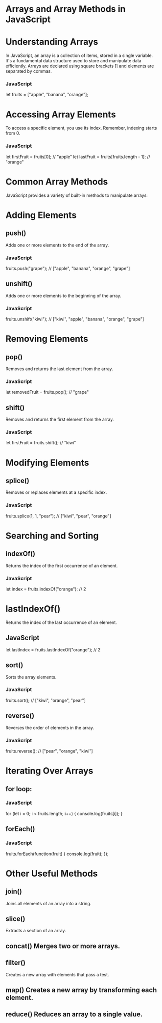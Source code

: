 # Arrays and Array Methods in JavaScript

# Understanding Arrays
In JavaScript, an array is a collection of items, stored in a single variable. It's a fundamental data structure used to store and manipulate data efficiently. Arrays are declared using square brackets [] and elements are separated by commas.

### JavaScript
let fruits = ["apple", "banana", "orange"];


# Accessing Array Elements
To access a specific element, you use its index. Remember, indexing starts from 0.

### JavaScript
let firstFruit = fruits[0]; // "apple"
let lastFruit = fruits[fruits.length - 1]; // "orange"


# Common Array Methods
JavaScript provides a variety of built-in methods to manipulate arrays:

# Adding Elements
## push()
Adds one or more elements to the end of the array.
### JavaScript
fruits.push("grape"); // ["apple", "banana", "orange", "grape"]


## unshift()
Adds one or more elements to the beginning of the array.
### JavaScript
fruits.unshift("kiwi"); // ["kiwi", "apple", "banana", "orange", "grape"]

# Removing Elements
## pop()
Removes and returns the last element from the array.
### JavaScript
let removedFruit = fruits.pop(); // "grape"


## shift()
Removes and returns the first element from the array.
### JavaScript
let firstFruit = fruits.shift(); // "kiwi"


# Modifying Elements
## splice()
Removes or replaces elements at a specific index.
### JavaScript
fruits.splice(1, 1, "pear"); // ["kiwi", "pear", "orange"]


# Searching and Sorting
## indexOf()
Returns the index of the first occurrence of an element.
### JavaScript
let index = fruits.indexOf("orange"); // 2

# lastIndexOf()
Returns the index of the last occurrence of an element.
## JavaScript
let lastIndex = fruits.lastIndexOf("orange"); // 2

## sort()
Sorts the array elements.
### JavaScript
fruits.sort(); // ["kiwi", "orange", "pear"]


## reverse()
Reverses the order of elements in the array.
### JavaScript
fruits.reverse(); // ["pear", "orange", "kiwi"]


# Iterating Over Arrays
## for loop:
### JavaScript
for (let i = 0; i < fruits.length; i++) {
    console.log(fruits[i]);
}


## forEach()
### JavaScript
fruits.forEach(function(fruit) {
    console.log(fruit);
});


# Other Useful Methods
## join()
Joins all elements of an array into a string.
## slice()
Extracts a section of an array.
## concat() Merges two or more arrays.
## filter() 
Creates a new array with elements that pass a test.
## map() Creates a new array by transforming each element.
## reduce() Reduces an array to a single value.
